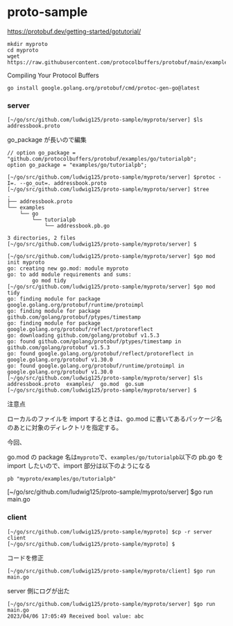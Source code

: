 # proto-sample

https://protobuf.dev/getting-started/gotutorial/

```
mkdir myproto
cd myproto
wget https://raw.githubusercontent.com/protocolbuffers/protobuf/main/examples/addressbook.proto
```

Compiling Your Protocol Buffers

```
go install google.golang.org/protobuf/cmd/protoc-gen-go@latest
```

### server

```
[~/go/src/github.com/ludwig125/proto-sample/myproto/server] $ls
addressbook.proto
```

go_package が長いので編集

```
// option go_package = "github.com/protocolbuffers/protobuf/examples/go/tutorialpb";
option go_package = "examples/go/tutorialpb";
```

```
[~/go/src/github.com/ludwig125/proto-sample/myproto/server] $protoc -I=. --go_out=. addressbook.proto
[~/go/src/github.com/ludwig125/proto-sample/myproto/server] $tree
.
├── addressbook.proto
└── examples
    └── go
        └── tutorialpb
            └── addressbook.pb.go

3 directories, 2 files
[~/go/src/github.com/ludwig125/proto-sample/myproto/server] $
```

```
[~/go/src/github.com/ludwig125/proto-sample/myproto/server] $go mod init myproto
go: creating new go.mod: module myproto
go: to add module requirements and sums:
        go mod tidy
[~/go/src/github.com/ludwig125/proto-sample/myproto/server] $go mod tidy
go: finding module for package google.golang.org/protobuf/runtime/protoimpl
go: finding module for package github.com/golang/protobuf/ptypes/timestamp
go: finding module for package google.golang.org/protobuf/reflect/protoreflect
go: downloading github.com/golang/protobuf v1.5.3
go: found github.com/golang/protobuf/ptypes/timestamp in github.com/golang/protobuf v1.5.3
go: found google.golang.org/protobuf/reflect/protoreflect in google.golang.org/protobuf v1.30.0
go: found google.golang.org/protobuf/runtime/protoimpl in google.golang.org/protobuf v1.30.0
[~/go/src/github.com/ludwig125/proto-sample/myproto/server] $ls
addressbook.proto  examples/  go.mod  go.sum
[~/go/src/github.com/ludwig125/proto-sample/myproto/server] $
```

注意点

ローカルのファイルを import するときは、go.mod に書いてあるパッケージ名のあとに対象のディレクトリを指定する。

今回、

go.mod の package 名は`myproto`で、`examples/go/tutorialpb`以下の pb.go を import したいので、import 部分は以下のようになる

```
pb "myproto/examples/go/tutorialpb"
```

[~/go/src/github.com/ludwig125/proto-sample/myproto/server] $go run main.go

### client

```
[~/go/src/github.com/ludwig125/proto-sample/myproto] $cp -r server client
[~/go/src/github.com/ludwig125/proto-sample/myproto] $
```

コードを修正

```
[~/go/src/github.com/ludwig125/proto-sample/myproto/client] $go run main.go
```

server 側にログが出た

```
[~/go/src/github.com/ludwig125/proto-sample/myproto/server] $go run main.go
2023/04/06 17:05:49 Received bool value: abc
```
